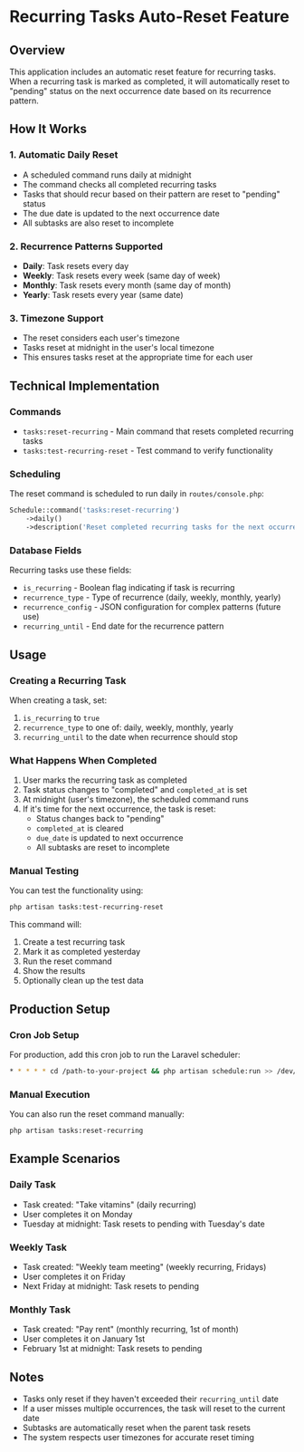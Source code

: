 # Recurring Tasks Auto-Reset Feature

## Overview

This application includes an automatic reset feature for recurring tasks. When a recurring task is marked as completed, it will automatically reset to "pending" status on the next occurrence date based on its recurrence pattern.

## How It Works

### 1. Automatic Daily Reset

-   A scheduled command runs daily at midnight
-   The command checks all completed recurring tasks
-   Tasks that should recur based on their pattern are reset to "pending" status
-   The due date is updated to the next occurrence date
-   All subtasks are also reset to incomplete

### 2. Recurrence Patterns Supported

-   **Daily**: Task resets every day
-   **Weekly**: Task resets every week (same day of week)
-   **Monthly**: Task resets every month (same day of month)
-   **Yearly**: Task resets every year (same date)

### 3. Timezone Support

-   The reset considers each user's timezone
-   Tasks reset at midnight in the user's local timezone
-   This ensures tasks reset at the appropriate time for each user

## Technical Implementation

### Commands

-   `tasks:reset-recurring` - Main command that resets completed recurring tasks
-   `tasks:test-recurring-reset` - Test command to verify functionality

### Scheduling

The reset command is scheduled to run daily in `routes/console.php`:

```php
Schedule::command('tasks:reset-recurring')
    ->daily()
    ->description('Reset completed recurring tasks for the next occurrence');
```

### Database Fields

Recurring tasks use these fields:

-   `is_recurring` - Boolean flag indicating if task is recurring
-   `recurrence_type` - Type of recurrence (daily, weekly, monthly, yearly)
-   `recurrence_config` - JSON configuration for complex patterns (future use)
-   `recurring_until` - End date for the recurrence pattern

## Usage

### Creating a Recurring Task

When creating a task, set:

1. `is_recurring` to `true`
2. `recurrence_type` to one of: daily, weekly, monthly, yearly
3. `recurring_until` to the date when recurrence should stop

### What Happens When Completed

1. User marks the recurring task as completed
2. Task status changes to "completed" and `completed_at` is set
3. At midnight (user's timezone), the scheduled command runs
4. If it's time for the next occurrence, the task is reset:
    - Status changes back to "pending"
    - `completed_at` is cleared
    - `due_date` is updated to next occurrence
    - All subtasks are reset to incomplete

### Manual Testing

You can test the functionality using:

```bash
php artisan tasks:test-recurring-reset
```

This command will:

1. Create a test recurring task
2. Mark it as completed yesterday
3. Run the reset command
4. Show the results
5. Optionally clean up the test data

## Production Setup

### Cron Job Setup

For production, add this cron job to run the Laravel scheduler:

```bash
* * * * * cd /path-to-your-project && php artisan schedule:run >> /dev/null 2>&1
```

### Manual Execution

You can also run the reset command manually:

```bash
php artisan tasks:reset-recurring
```

## Example Scenarios

### Daily Task

-   Task created: "Take vitamins" (daily recurring)
-   User completes it on Monday
-   Tuesday at midnight: Task resets to pending with Tuesday's date

### Weekly Task

-   Task created: "Weekly team meeting" (weekly recurring, Fridays)
-   User completes it on Friday
-   Next Friday at midnight: Task resets to pending

### Monthly Task

-   Task created: "Pay rent" (monthly recurring, 1st of month)
-   User completes it on January 1st
-   February 1st at midnight: Task resets to pending

## Notes

-   Tasks only reset if they haven't exceeded their `recurring_until` date
-   If a user misses multiple occurrences, the task will reset to the current date
-   Subtasks are automatically reset when the parent task resets
-   The system respects user timezones for accurate reset timing
